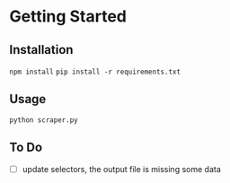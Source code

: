 # Getting Started

## Installation

`npm install`
`pip install -r requirements.txt`

## Usage

`python scraper.py`

## To Do

- [ ] update selectors, the output file is missing some data
